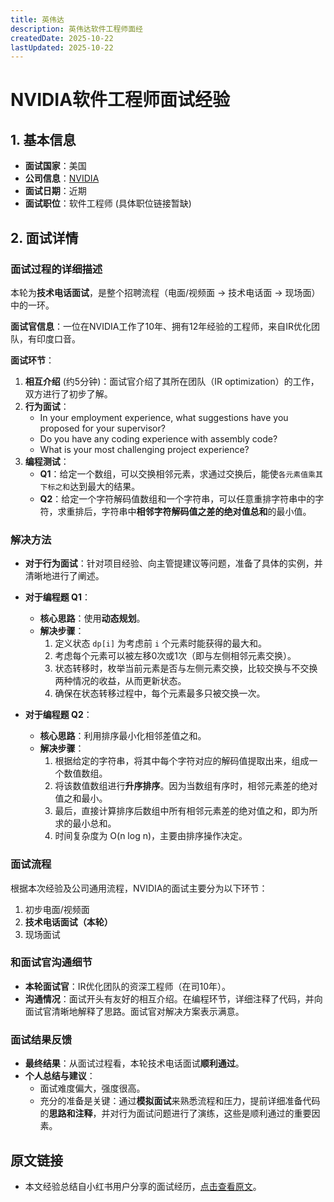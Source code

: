 ```yaml
---
title: 英伟达
description: 英伟达软件工程师面经
createdDate: 2025-10-22
lastUpdated: 2025-10-22
---
```

# NVIDIA软件工程师面试经验

## 1. 基本信息
- **面试国家**：美国
- **公司信息**：[NVIDIA](https://www.nvidia.com/en-us/about-nvidia/careers/)
- **面试日期**：近期
- **面试职位**：软件工程师 (具体职位链接暂缺)

## 2. 面试详情

### 面试过程的详细描述

本轮为**技术电话面试**，是整个招聘流程（电面/视频面 → 技术电话面 → 现场面）中的一环。

**面试官信息**：一位在NVIDIA工作了10年、拥有12年经验的工程师，来自IR优化团队，有印度口音。

**面试环节**：
1.  **相互介绍** (约5分钟)：面试官介绍了其所在团队（IR optimization）的工作，双方进行了初步了解。
2.  **行为面试**：
    - In your employment experience, what suggestions have you proposed for your supervisor?
    - Do you have any coding experience with assembly code?
    - What is your most challenging project experience?
3.  **编程测试**：
    - **Q1**：给定一个数组，可以交换相邻元素，求通过交换后，能使`各元素值乘其下标之和`达到最大的结果。
    - **Q2**：给定一个字符解码值数组和一个字符串，可以任意重排字符串中的字符，求重排后，字符串中**相邻字符解码值之差的绝对值总和**的最小值。

### 解决方法

- **对于行为面试**：针对项目经验、向主管提建议等问题，准备了具体的实例，并清晰地进行了阐述。

- **对于编程题 Q1**：
    - **核心思路**：使用**动态规划**。
    - **解决步骤**：
        1.  定义状态 `dp[i]` 为考虑前 `i` 个元素时能获得的最大和。
        2.  考虑每个元素可以被左移0次或1次（即与左侧相邻元素交换）。
        3.  状态转移时，枚举当前元素是否与左侧元素交换，比较交换与不交换两种情况的收益，从而更新状态。
        4.  确保在状态转移过程中，每个元素最多只被交换一次。

- **对于编程题 Q2**：
    - **核心思路**：利用排序最小化相邻差值之和。
    - **解决步骤**：
        1.  根据给定的字符串，将其中每个字符对应的解码值提取出来，组成一个数值数组。
        2.  将该数值数组进行**升序排序**。因为当数组有序时，相邻元素差的绝对值之和最小。
        3.  最后，直接计算排序后数组中所有相邻元素差的绝对值之和，即为所求的最小总和。
        4.  时间复杂度为 O(n log n)，主要由排序操作决定。

### 面试流程
根据本次经验及公司通用流程，NVIDIA的面试主要分为以下环节：
1.  初步电面/视频面
2.  **技术电话面试（本轮）**
3.  现场面试

### 和面试官沟通细节
- **本轮面试官**：IR优化团队的资深工程师（在司10年）。
- **沟通情况**：面试开头有友好的相互介绍。在编程环节，详细注释了代码，并向面试官清晰地解释了思路。面试官对解决方案表示满意。

### 面试结果反馈
- **最终结果**：从面试过程看，本轮技术电话面试**顺利通过**。
- **个人总结与建议**：
    - 面试难度偏大，强度很高。
    - 充分的准备是关键：通过**模拟面试**来熟悉流程和压力，提前详细准备代码的**思路和注释**，并对行为面试问题进行了演练，这些是顺利通过的重要因素。

## 原文链接
- 本文经验总结自小红书用户分享的面试经历，[点击查看原文](https://www.xiaohongshu.com/explore/68d6b1ff000000000e0261ed?xsec_token=ABbTdSP13tQszQQtIr0A1knhXjrGOchaLIHsBxT5_gvvA=&xsec_source=pc_search&source=web_search_result_notes)。

